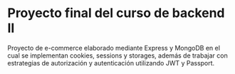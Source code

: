 # Proyecto final del curso de backend II

Proyecto de e-commerce elaborado mediante Express y MongoDB en el cual se implementan cookies, sessions y storages, además de trabajar con estrategias de autorización y autenticación utilizando JWT y Passport.
